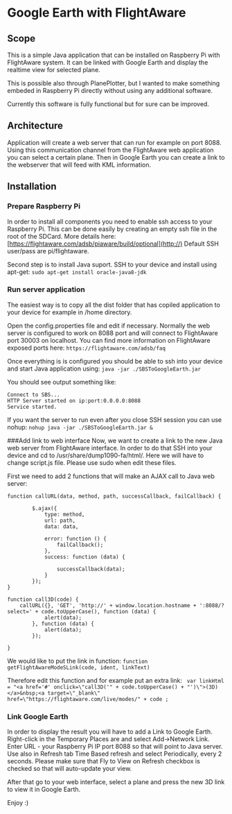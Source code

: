 # Google Earth with FlightAware


## Scope
This is a simple Java application that can be installed on Raspberry Pi with FlightAware system. It can be linked with Google Earth and display the realtime view for selected plane.

This is possible also through PlanePlotter, but I wanted to make something embeded in Raspberry Pi directly without using any additional software.

Currently this software is fully functional but for sure can be improved.

## Architecture
Application will create a web server that can run for example on port 8088. Using this communication channel from the FlightAware web application you can select a certain plane. Then in Google Earth you can create a link to the webserver that will feed with KML information.

## Installation

### Prepare Raspberry Pi
In order to install all components you need to enable ssh access to your Raspberry Pi. This can be done easily by creating an empty ssh file in the root of the SDCard.
More details here:
[https://flightaware.com/adsb/piaware/build/optional](http://)
Default SSH user/pass are pi/flightaware.


Second step is to install Java suport. SSH to your device and install using apt-get:
`sudo apt-get install oracle-java8-jdk`


### Run server application
The easiest way is to copy all the dist folder that has copiled application to your device for example in /home directory.

Open the config.properties file and edit if necessary. Normally the web server is configured to work on 8088 port and will connect to FlightAware port 30003 on localhost. You can find more information on FlightAware exposed ports here:
`https://flightaware.com/adsb/faq`

Once everything is is configured you should be able to ssh into your device and start Java application using:
`java -jar ./SBSToGoogleEarth.jar`

You should see output something like:

```
Connect to SBS...
HTTP Server started on ip:port:0.0.0.0:8088
Service started.
```


If you want the server to run even after you close SSH session you can use nohup:
`nohup java -jar ./SBSToGoogleEarth.jar &`



###Add link to web interface
Now, we want to create a link to the new Java web server from FlightAware interface.
In order to do that SSH into your device and cd to /usr/share/dump1090-fa/html/.
Here we will have to change script.js file. Please use sudo when edit these files.

First we need to add 2 functions that will make an AJAX call to Java web server:
```
function callURL(data, method, path, successCallback, failCallback) {

        $.ajax({
            type: method,
            url: path,
            data: data,
            
            error: function () {
                failCallback();
            },
            success: function (data) {

                successCallback(data);
            }
        });
}

function call3D(code) {
	callURL({}, 'GET', 'http://' + window.location.hostname + ':8088/?select=' + code.toUpperCase(), function (data) {
            alert(data);
        }, function (data) {
            alert(data);
        });
        
}
```

We would like to put the link in function:
`function getFlightAwareModeSLink(code, ident, linkText)`

Therefore edit this function and for example put an extra link:
` var linkHtml = "<a href='#' onclick=\"call3D('" + code.toUpperCase() + "')\">(3D)</a>&nbsp;<a target=\"_blank\" href=\"https://flightaware.com/live/modes/" + code ;`



### Link Google Earth

In order to display the result you will have to add a Link to Google Earth. Right-click in the Temporary Places are and select Add->Network Link.
Enter URL - your Raspberry Pi IP port 8088 so that will point to Java server. Use also in Refresh tab Time Based refresh and select Periodically, every 2 seconds. Please make sure that Fly to View on Refresh checkbox is checked so that will auto-update your view.

After that go to your web interface, select a plane and press the new 3D link to view it in Google Earth.

Enjoy :)


